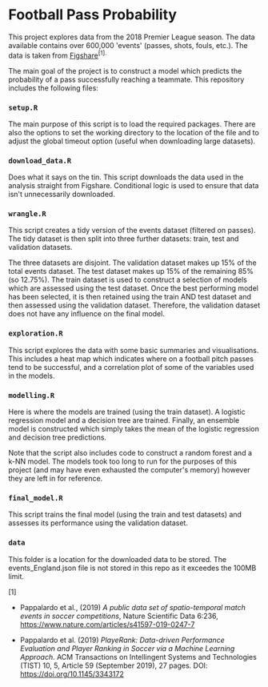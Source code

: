 # Football Pass Probability

This project explores data from the 2018 Premier League season. The data available contains over 600,000 'events' (passes, shots, fouls, etc.). The data is taken from [Figshare](https://figshare.com/collections/Soccer_match_event_dataset/4415000/5)<sup>[1].

The main goal of the project is to construct a model which predicts the probability of a pass successfully reaching a teammate. This repository includes the following files:

### `setup.R`
The main purpose of this script is to load the required packages. There are also the options to set the working directory to the location of the file and to adjust the global timeout option (useful when downloading large datasets).

### `download_data.R`
Does what it says on the tin. This script downloads the data used in the analysis straight from Figshare. Conditional logic is used to ensure that data isn't unnecessarily downloaded.

### `wrangle.R`
This script creates a tidy version of the events dataset (filtered on passes).
The tidy dataset is then split into three further datasets: train, test and validation datasets.

The three datasets are disjoint. The validation dataset makes up 15% of the total events dataset. The test dataset makes up 15% of the remaining 85% (so 12.75%). The train dataset is used to construct a selection of models which are assessed using the test dataset. Once the best performing model has been selected, it is then retained using the train AND test dataset and then assessed using the validation dataset. Therefore, the validation dataset does not have any influence on the final model.

### `exploration.R`
This script explores the data with some basic summaries and visualisations. This includes a heat map which indicates where on a football pitch passes tend to be successful, and a correlation plot of some of the variables used in the models.

### `modelling.R`
Here is where the models are trained (using the train dataset). A logistic regression model and a decision tree are trained. Finally, an ensemble model is constructed which simply takes the mean of the logistic regression and decision tree predictions.

Note that the script also includes code to construct a random forest and a k-NN model. The models took too long to run for the purposes of this project (and may have even exhausted the computer's memory) however they are left in for reference.

### `final_model.R`
This script trains the final model (using the train and test datasets) and assesses its performance using the validation dataset.

### `data`
This folder is a location for the downloaded data to be stored. The events_England.json file is not stored in this repo as it exceedes the 100MB limit.

[1]

- Pappalardo et al., (2019) *A public data set of spatio-temporal match events in soccer competitions*, Nature Scientific Data 6:236, https://www.nature.com/articles/s41597-019-0247-7

- Pappalardo et al. (2019) *PlayeRank: Data-driven Performance Evaluation and Player Ranking in Soccer via a Machine Learning Approach*. ACM Transactions on Intellingent Systems and Technologies (TIST) 10, 5, Article 59 (September 2019), 27 pages. DOI: https://doi.org/10.1145/3343172